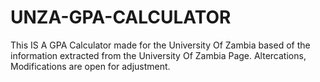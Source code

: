 # UNZA-GPA-CALCULATOR
This IS A GPA Calculator made for the University Of Zambia based of the information extracted from the University Of Zambia Page.
Altercations, Modifications are open for adjustment.
